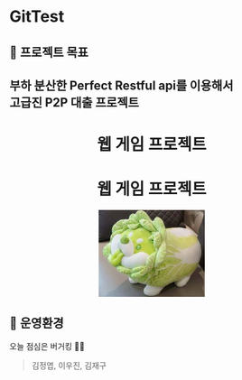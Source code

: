 # GitTest

## 📌 프로젝트 목표
부하 분산한 Perfect Restful api를 이용해서  
고급진 P2P 대출 프로젝트   
---

<h1 align="center">웹 게임 프로젝트</h1>  

<h1 align="center">웹 게임 프로젝트</h1>  

<div align="center">
    <img src="./img/goodleaf.png" style="zoom:76%;" align="center"/>
</div>  

## 🍔 운영환경
오늘 점심은 버거킹 🎈🎈  

> 김정엽, 이우진, 김재구  


